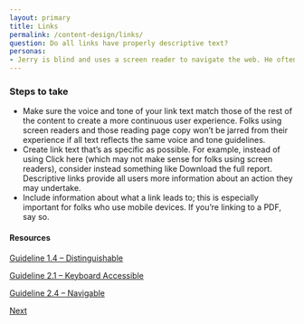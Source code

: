 ```yaml
---
layout: primary
title: Links
permalink: /content-design/links/
question: Do all links have properly descriptive text?
personas:
- Jerry is blind and uses a screen reader to navigate the web. He often uses the <code>tab</code> key to quickly scan a page by reading out only the text links without the surrounding copy.
---
```


### Steps to take
- Make sure the voice and tone of your link text match those of the rest of the content to create a more continuous user experience. Folks using screen readers and those reading page copy won’t be jarred from their experience if all text reflects the same voice and tone guidelines.
- Create link text that’s as specific as possible. For example, instead of using Click here (which may not make sense for folks using screen readers), consider instead something like Download the full report. Descriptive links provide all users more information about an action they may undertake.
- Include information about what a link leads to; this is especially important for folks who use mobile devices. If you’re linking to a PDF, say so.

#### Resources

<a href="https://www.w3.org/WAI/WCAG20/quickref/?showtechniques=14&currentsidebar=%23col_overview&tags=links#visual-audio-contrast-without-color">Guideline 1.4 – Distinguishable</a>

<a href="https://www.w3.org/WAI/WCAG20/quickref/?showtechniques=14&currentsidebar=%23col_overview&tags=links#keyboard-operation-keyboard-operable">Guideline 2.1 – Keyboard Accessible</a>

<a href="https://www.w3.org/WAI/WCAG20/quickref/?showtechniques=14&currentsidebar=%23col_overview&tags=links#navigation-mechanisms-focus-order">Guideline 2.4 – Navigable</a>

<a class="usa-button button-next" href="{{ site.baseurl }}/content-design/information-architecture/">
  Next <i class="fa fa-chevron-right" aria-hidden="true"></i>
</a>

